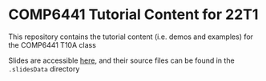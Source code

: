 # COMP6441 Tutorial Content for 22T1

This repository contains the tutorial content (i.e. demos and examples) for the COMP6441 T10A class

Slides are accessible [here](https://featherbear.cc/tutoring-unsw-22t1-cs6441), and their source files can be found in the `.slidesData` directory

